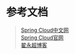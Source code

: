 ﻿# 参考文档
> [Spring Cloud中文网](https://springcloud.cc/)  
> [Spring Cloud官网](https://spring.io/projects/spring-cloud)  
> [翟永超博客](http://blog.didispace.com/)  